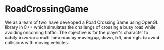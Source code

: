 # RoadCrossingGame
We as a team of two, have developed a Road Crossing Game using OpenGL library in C++ which simulates the challenge of crossing a busy road while avoiding oncoming traffic. The objective is for the player's character to safely traverse a multi-lane road by moving up, down, left, and right to avoid collisions with moving vehicles.
